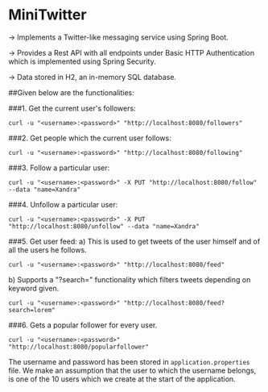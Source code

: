 # MiniTwitter
→ Implements a Twitter-like messaging service using Spring Boot. 

→ Provides a Rest API with all endpoints under Basic HTTP Authentication which is implemented using Spring Security. 

→ Data stored in H2, an in-memory SQL database.

##Given below are the functionalities:

###1. Get the current user's followers:

    curl -u "<username>:<password>" "http://localhost:8080/followers"

###2. Get people which the current user follows:

    curl -u "<username>:<password>" "http://localhost:8080/following"
    
###3. Follow a particular user:

    curl -u "<username>:<password>" -X PUT "http://localhost:8080/follow" --data "name=Xandra"
    
###4. Unfollow a particular user:

    curl -u "<username>:<password>" -X PUT "http://localhost:8080/unfollow" --data "name=Xandra"
    
###5. Get user feed:
a) This is used to get tweets of the user himself and of all the users he follows.

    curl -u "<username>:<password>" "http://localhost:8080/feed"
    
b) Supports a "?search=" functionality which filters tweets depending on keyword given.  

    curl -u "<username>:<password>" "http://localhost:8080/feed?search=lorem"
    
###6. Gets a popular follower for every user.

    curl -u "<username>:<password>" "http://localhost:8080/popularfollower"
    

The username and password has been stored in `application.properties` file. We make an assumption that the user to which the username belongs, is one of the 10 users which we create at the start of the application.      
    
    
